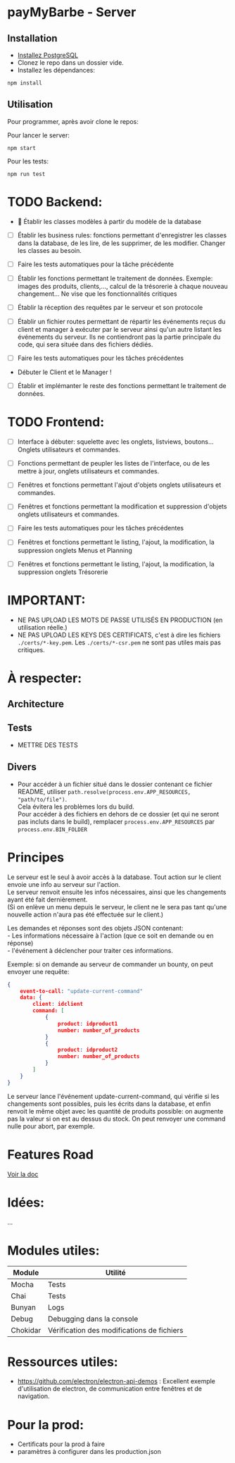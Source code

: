 # payMyBarbe - Server

## Installation
- [Installez PostgreSQL](doc/setup_dev_DB.md)
- Clonez le repo dans un dossier vide.
- Installez les dépendances:
```
npm install
```

## Utilisation
Pour programmer, après avoir clone le repos:


Pour lancer le server:
```
npm start
```

Pour les tests:
```
npm run test
```

# TODO Backend:

- :runner: Établir les classes modèles à partir du modèle de la database 

- [ ] Établir les business rules: fonctions permettant d'enregistrer les classes dans la database, de les lire, de les supprimer, de les modifier. Changer les classes au besoin. 

- [ ] Faire les tests automatiques pour la tâche précédente

- [ ] Établir les fonctions permettant le traitement de données. Exemple: images des produits, clients,..., calcul de la trésorerie à chaque nouveau changement... Ne vise que les fonctionnalités critiques

- [ ] Établir la réception des requêtes par le serveur et son protocole

- [ ] Établir un fichier routes permettant de répartir les événements reçus du client et manager à exécuter par le serveur ainsi qu'un autre listant les événements du serveur. Ils ne contiendront pas la partie principale du code, qui sera située dans des fichiers dédiés.

- [ ] Faire les tests automatiques pour les tâches précédentes

- Débuter le Client et le Manager !

- [ ] Établir et implémanter le reste des fonctions permettant le traitement de données.

# TODO Frontend:

- [ ] Interface à débuter: squelette avec les onglets, listviews, boutons... Onglets utilisateurs et commandes.

- [ ] Fonctions permettant de peupler les listes de l'interface, ou de les mettre à jour, onglets utilisateurs et commandes.

- [ ] Fenêtres et fonctions permettant l'ajout d'objets onglets utilisateurs et commandes.

- [ ] Fenêtres et fonctions permettant la modification et suppression d'objets onglets utilisateurs et commandes.

- [ ] Faire les tests automatiques pour les tâches précédentes

- [ ] Fenêtres et fonctions permettant le listing, l'ajout, la modification, la suppression onglets Menus et Planning

- [ ] Fenêtres et fonctions permettant le listing, l'ajout, la modification, la suppression onglets Trésorerie

# IMPORTANT:

- NE PAS UPLOAD LES MOTS DE PASSE UTILISÉS EN PRODUCTION (en utilisation réelle.)
- NE PAS UPLOAD LES KEYS DES CERTIFICATS, c'est à dire les fichiers ```./certs/*-key.pem```. Les ```./certs/*-csr.pem``` ne sont pas utiles mais pas critiques.

# À respecter:

## Architecture


## Tests
- METTRE DES TESTS

## Divers
- Pour accéder à un fichier situé dans le dossier contenant ce fichier README, utiliser ```path.resolve(process.env.APP_RESOURCES, "path/to/file")```.  
Cela évitera les problèmes lors du build.  
Pour accéder à des fichiers en dehors de ce dossier (et qui ne seront pas incluts dans le build), remplacer ```process.env.APP_RESOURCES``` par ```process.env.BIN_FOLDER```

# Principes
Le serveur est le seul à avoir accès à la database. Tout action sur le client envoie une info au serveur sur l'action.  
Le serveur renvoit ensuite les infos nécessaires, ainsi que les changements ayant été fait dernièrement.  
(Si on enlève un menu depuis le serveur, le client ne le sera pas tant qu'une nouvelle action n'aura pas été effectuée sur le client.)  

Les demandes et réponses sont des objets JSON contenant:  
    - Les informations nécessaire à l'action (que ce soit en demande ou en réponse)  
    - l'événement à déclencher pour traiter ces informations.  

Exemple: si on demande au serveur de commander un bounty, on peut envoyer une requête: 
```JSON
{
    event-to-call: "update-current-command"
    data: {
        client: idclient
        command: [
            {
                product: idproduct1
                number: number_of_products
            }
            {
                product: idproduct2
                number: number_of_products
            }
        ]
    }
}
```

Le serveur lance l'événement update-current-command, qui vérifie si les changements sont possibles, puis les écrits dans la database, et enfin renvoit le même objet avec les quantité de produits possible: on augmente pas la valeur si on est au dessus du stock.
On peut renvoyer une command nulle pour abort, par exemple.

# Features Road

[Voir la doc](https://gitlab.telecomnancy.univ-lorraine.fr/Frantz.Darbon/my-awesome-nomtemporaire)


# Idées:

...

# Modules utiles:
| Module   | Utilité                                    |
| ------   | ------                                     |
| Mocha    | Tests                                      |
| Chai     | Tests                                      | 
| Bunyan   | Logs                                       | 
| Debug    | Debugging dans la console                  | 
| Chokidar | Vérification des modifications de fichiers | 

# Ressources utiles:
- https://github.com/electron/electron-api-demos : Excellent exemple d'utilisation de electron, de communication entre fenêtres et de navigation.


# Pour la prod:
- Certificats pour la prod à faire
- paramètres à configurer dans les production.json
